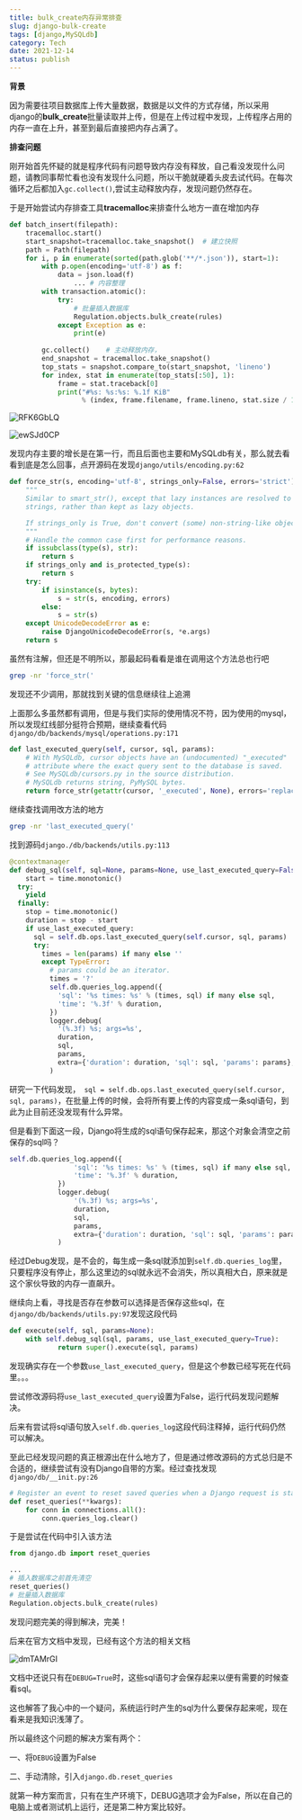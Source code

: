 ```yaml
---
title: bulk_create内存异常排查
slug: django-bulk-create
tags: [django,MySQLdb]
category: Tech
date: 2021-12-14
status: publish
---
```

**背景**

因为需要往项目数据库上传大量数据，数据是以文件的方式存储，所以采用django的**bulk_create**批量读取并上传，但是在上传过程中发现，上传程序占用的内存一直在上升，甚至到最后直接把内存占满了。



**排查问题**

刚开始首先怀疑的就是程序代码有问题导致内存没有释放，自己看没发现什么问题，请教同事帮忙看也没有发现什么问题，所以干脆就硬着头皮去试代码。在每次循环之后都加入`gc.collect()`,尝试主动释放内存，发现问题仍然存在。

于是开始尝试内存排查工具**tracemalloc**来排查什么地方一直在增加内存



```python
def batch_insert(filepath):
  	tracemalloc.start()
    start_snapshot=tracemalloc.take_snapshot()  # 建立快照
    path = Path(filepath)
    for i, p in enumerate(sorted(path.glob('**/*.json')), start=1):
        with p.open(encoding='utf-8') as f:
            data = json.load(f)
				... # 内容整理
        with transaction.atomic():
            try:
              	# 批量插入数据库
                Regulation.objects.bulk_create(rules)
            except Exception as e:
                print(e)
        
        gc.collect()	# 主动释放内存，
       	end_snapshot = tracemalloc.take_snapshot()
        top_stats = snapshot.compare_to(start_snapshot, 'lineno')
        for index, stat in enumerate(top_stats[:50], 1):
            frame = stat.traceback[0]
            print("#%s: %s:%s: %.1f KiB"
                  % (index, frame.filename, frame.lineno, stat.size / 1024))
```

![RFK6GbLQ](https://static.19961002.xyz/img/2022/RFK6GbLQ.png)



![ewSJd0CP](https://static.19961002.xyz/img/2022/ewSJd0CP.png)

发现内存主要的增长是在第一行，而且后面也主要和MySQLdb有关，那么就去看看到底是怎么回事，点开源码在发现`django/utils/encoding.py:62`

```python
def force_str(s, encoding='utf-8', strings_only=False, errors='strict'):
    """
    Similar to smart_str(), except that lazy instances are resolved to
    strings, rather than kept as lazy objects.

    If strings_only is True, don't convert (some) non-string-like objects.
    """
    # Handle the common case first for performance reasons.
    if issubclass(type(s), str):
        return s
    if strings_only and is_protected_type(s):
        return s
    try:
        if isinstance(s, bytes):
            s = str(s, encoding, errors)
        else:
            s = str(s)
    except UnicodeDecodeError as e:
        raise DjangoUnicodeDecodeError(s, *e.args)
    return s
```

虽然有注解，但还是不明所以，那最起码看看是谁在调用这个方法总也行吧

```bash
grep -nr 'force_str('
```

发现还不少调用，那就找到关键的信息继续往上追溯

上面那么多虽然都有调用，但是与我们实际的使用情况不符，因为使用的mysql，所以发现红线部分挺符合预期，继续查看代码`django/db/backends/mysql/operations.py:171`

```python
def last_executed_query(self, cursor, sql, params):
    # With MySQLdb, cursor objects have an (undocumented) "_executed"
    # attribute where the exact query sent to the database is saved.
    # See MySQLdb/cursors.py in the source distribution.
    # MySQLdb returns string, PyMySQL bytes.
    return force_str(getattr(cursor, '_executed', None), errors='replace')
```

继续查找调用改方法的地方

```bash
grep -nr 'last_executed_query('
```

找到源码`django./db/backends/utils.py:113`

```python
@contextmanager
def debug_sql(self, sql=None, params=None, use_last_executed_query=False, many=False):
	start = time.monotonic()
  try:
  	yield
  finally:
    stop = time.monotonic()
    duration = stop - start
    if use_last_executed_query:
      sql = self.db.ops.last_executed_query(self.cursor, sql, params)
      try:
        times = len(params) if many else ''
        except TypeError:
          # params could be an iterator.
          times = '?'
          self.db.queries_log.append({
            'sql': '%s times: %s' % (times, sql) if many else sql,
            'time': '%.3f' % duration,
          })
          logger.debug(
            '(%.3f) %s; args=%s',
            duration,
            sql,
            params,
            extra={'duration': duration, 'sql': sql, 'params': params},
          )
```

研究一下代码发现，` sql = self.db.ops.last_executed_query(self.cursor, sql, params)`，在批量上传的时候，会将所有要上传的内容变成一条sql语句，到此为止目前还没发现有什么异常。

但是看到下面这一段，Django将生成的sql语句保存起来，那这个对象会清空之前保存的sql吗？

```python
self.db.queries_log.append({
                'sql': '%s times: %s' % (times, sql) if many else sql,
                'time': '%.3f' % duration,
            })
            logger.debug(
                '(%.3f) %s; args=%s',
                duration,
                sql,
                params,
                extra={'duration': duration, 'sql': sql, 'params': params},
            )
```

经过Debug发现，是不会的，每生成一条sql就添加到`self.db.queries_log`里，只要程序没有停止，那么这里边的sql就永远不会消失，所以真相大白，原来就是这个家伙导致的内存一直飙升。

继续向上看，寻找是否存在参数可以选择是否保存这些sql，在`django/db/backends/utils.py:97`发现这段代码

```python
def execute(self, sql, params=None):
    with self.debug_sql(sql, params, use_last_executed_query=True):
            return super().execute(sql, params)
```

发现确实存在一个参数`use_last_executed_query`，但是这个参数已经写死在代码里。。。

尝试修改源码将`use_last_executed_query`设置为False，运行代码发现问题解决。

后来有尝试将sql语句放入`self.db.queries_log`这段代码注释掉，运行代码仍然可以解决。

至此已经发现问题的真正根源出在什么地方了，但是通过修改源码的方式总归是不合适的，继续尝试有没有Django自带的方案。经过查找发现`django/db/__init.py:26`

```python
# Register an event to reset saved queries when a Django request is started.
def reset_queries(**kwargs):
    for conn in connections.all():
        conn.queries_log.clear()
```

于是尝试在代码中引入该方法

```python
from django.db import reset_queries

...
# 插入数据库之前首先清空
reset_queries()
# 批量插入数据库
Regulation.objects.bulk_create(rules)

```

发现问题完美的得到解决，完美！



后来在官方文档中发现，已经有这个方法的相关文档



![dmTAMrGI](https://static.19961002.xyz/img/2022/dmTAMrGI.png)

文档中还说只有在`DEBUG=True`时，这些sql语句才会保存起来以便有需要的时候查看sql。

这也解答了我心中的一个疑问，系统运行时产生的sql为什么要保存起来呢，现在看来是我知识浅薄了。



所以最终这个问题的解决方案有两个：

一、将`DEBUG`设置为False

二、手动清除，引入`django.db.reset_queries`



就第一种方案而言，只有在生产环境下，DEBUG选项才会为False，所以在自己的电脑上或者测试机上运行，还是第二种方案比较好。